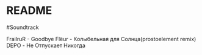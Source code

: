 # README

#Soundtrack

FrailruR - Goodbye
Flёur - Колыбельная для Солнца(prostoelement remix)
DEPO - Не Отпускает Никогда
